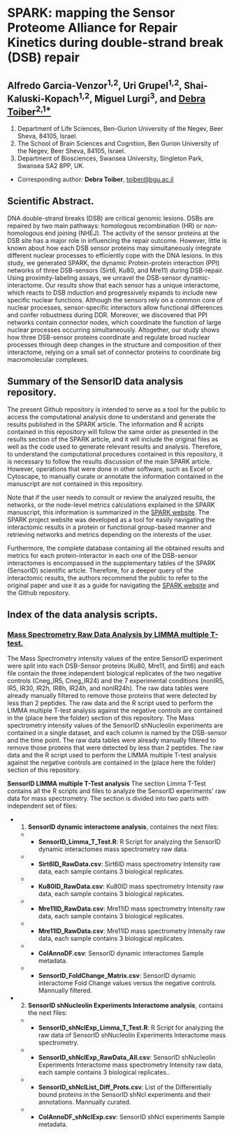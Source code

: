 # SPARK: mapping the Sensor Proteome Alliance for Repair Kinetics during double-strand break (DSB) repair

## Alfredo Garcia-Venzor<sup>1,2</sup>, Uri Grupel<sup>1,2</sup>, Shai-Kaluski-Kopach<sup>1,2</sup>, Miguel Lurgi<sup>3</sup>, and <ins>Debra Toiber<sup>2,1*</sup></ins> 

1. Department of Life Sciences, Ben-Gurion University of the Negev, Beer Sheva, 84105, Israel. 
2. The School of Brain Sciences and Cognition, Ben Gurion University of the Negev, Beer Sheva, 84105, Israel.
3. Department of Biosciences, Swansea University, Singleton Park, Swansea SA2 8PP, UK.

* Corresponding author: **Debra Toiber**, <ins>toiber@bgu.ac.il</ins>

## Scientific Abstract.

DNA double-strand breaks (DSB) are critical genomic lesions. DSBs are repaired by two main pathways: homologous recombination (HR) or non-homologous end joining (NHEJ). The activity of the sensor proteins at the DSB site has a major role in influencing the repair outcome. However, little is known about how each DSB sensor proteins may simultaneously integrate different nuclear processes to efficiently cope with the DNA lesions. In this study, we generated SPARK, the dynamic Protein-protein interaction (PPI) networks of three DSB-sensors (Sirt6, Ku80, and Mre11) during DSB-repair. Using proximity-labeling assays, we unravel the DSB-sensor dynamic-interactome. Our results show that each sensor has a unique interactome, which reacts to DSB induction and progressively expands to include new specific nuclear functions. Although the sensors rely on a common core of nuclear processes, sensor-specific interactors allow functional differences and confer robustness during DDR. Moreover, we discovered that PPI networks contain connector nodes, which coordinate the function of large nuclear processes occurring simultaneously. Altogether, our study shows how three DSB-sensor proteins coordinate and regulate broad nuclear processes through deep changes in the structure and composition of their interactome, relying on a small set of connector proteins to coordinate big macromolecular complexes.

## Summary of the SensorID data analysis repository.

The present Github repository is intended to serve as a tool for the public to access the computational analysis done to understand and generate the results published in the SPARK article. The information and R scripts contained in this repository will follow the same order as presented in the results section of the SPARK article, and it will include the original files as well as the code used to generate relevant results and analysis. Therefore, to understand the computational procedures contained in this repository, it is necessary to follow the results discussion of the main SPARK article. However, operations that were done in other software, such as Excel or Cytoscape, to manually curate or annotate the information contained in the manuscript are not contained in this repository.

Note that if the user needs to consult or review the analyzed results, the networks, or the node-level metrics calculations explained in the SPARK manuscript, this information is summarized in the [SPARK website](https://sparkid.bgu.ac.il/). The SPARK project website was developed as a tool for easily navigating the interactomic results in a protein or functional group-based manner and retrieving networks and metrics depending on the interests of the user.

Furthermore, the complete database containing all the obtained results and metrics for each protein-interactor in each one of the DSB-sensor interactomes is encompassed in the supplementary tables of the SPARK (SensorID) scientific article. Therefore, for a deeper query of the interactomic results, the authors recommend the public to refer to the original paper and use it as a guide for navigating the [SPARK website](https://sparkid.bgu.ac.il/) and the Github repository.

## Index of the data analysis scripts.

### [Mass Spectrometry Raw Data Analysis by LIMMA multiple T-test.](./Limma_t_Test_Analysis)
The Mass Spectrometry intensity values of the entire SensorID experiment were split into each DSB-Sensor proteins (Ku80, Mre11, and Sirt6) and each file contain the three independent biological replicates of the two negative controls (Cneg_IR5, Cneg_IR24) and the 7 experimental conditions (nonIR5, IR5, IR30, IR2h, IR8h, IR24h, and nonIR24h). The raw data tables were already manually filtered to remove those proteins that were detected by less than 2 peptides.
The raw data and the R script used to perform the LIMMA multiple T-test analysis against the negative controls are contained in the (place here the folder) section of this repository.
The Mass spectrometry intensity values of the SensorID shNucleolin experiments are contained in a single dataset, and each column is named by the DSB-sensor and the time point. The raw data tables were already manually filtered to remove those proteins that were detected by less than 2 peptides. The raw data and the R script used to perform the LIMMA multiple T-test analysis against the negative controls are contained in the (place here the folder) section of this repository.

**SensorID LIMMA multiple T-Test analysis**
The section Limma T-Test contains all the R scripts and files to analyze the SensorID experiments' 
raw data for mass spectrometry. The section is divided into two parts with independent set of files:
 - 1. **SensorID dynamic interactome analysis**, containes the next files:
    - + **SensorID_Limma_T_Test.R**: R Script for analyzing the SensorID dynamic interactomes mass spectrometry raw data.
    - + **Sirt6ID_RawData.csv**: Sirt6ID mass spectrometry Intensity raw data, each sample contains 3 biological replicates.
    - + **Ku80ID_RawData.csv**: Ku80ID mass spectrometry Intensity raw data, each sample contains 3 biological replicates.
    - + **Mre11ID_RawData.csv**: Mre11ID mass spectrometry Intensity raw data, each sample contains 3 biological replicates.
    - + **Mre11ID_RawData.csv**: Mre11ID mass spectrometry Intensity raw data, each sample contains 3 biological replicates.
    - + **ColAnnoDF.csv**: SensorID dynamic interactomes Sample metadata.
    - + **SensorID_FoldChange_Matrix.csv**: SensorID dynamic interactome Fold Change values versus the negative controls. Mannually filtered.
 - 2. **SensorID shNucleolin Experiments Interactome analysis**, contains the next files:
    - + **SensorID_shNclExp_Limma_T_Test.R**: R Script for analyzing the raw data of SensorID shNucleolin Experiments Interactome mass spectrometry.
    - + **SensorID_shNclExp_RawData_All.csv**: SensorID shNucleolin Experiments Interactome mass spectrometry Intensity raw data, each sample contains 3 biological replicates..
    - + **SensorID_shNclList_Diff_Prots.csv**: List of the Differentially bound proteins in the SensorID shNcl experiments and their annotations. Mannually curated.
    - + **ColAnnoDF_shNclExp.csv**: SensorID shNcl experiments Sample metadata.
 
###



